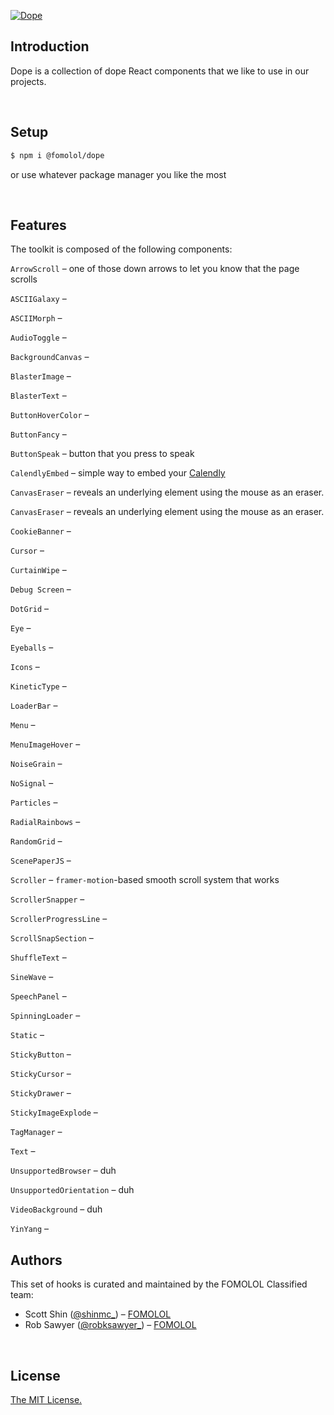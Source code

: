 [![Dope](https://i.ibb.co/qWqmGkg/dope.png)](https://github.com/fomolol/dope)

## Introduction

Dope is a collection of dope React components that we like to use in our projects.

<br/>

## Setup

```bash
$ npm i @fomolol/dope
```

or use whatever package manager you like the most

<br/>

## Features

The toolkit is composed of the following components:

`ArrowScroll` – one of those down arrows to let you know that the page scrolls

`ASCIIGalaxy` –

`ASCIIMorph` –

`AudioToggle` –

`BackgroundCanvas` –

`BlasterImage` –

`BlasterText` –

`ButtonHoverColor` –

`ButtonFancy` –

`ButtonSpeak` – button that you press to speak

`CalendlyEmbed` – simple way to embed your [Calendly](https://calendly.com/)

`CanvasEraser` – reveals an underlying element using the mouse as an eraser.

`CanvasEraser` – reveals an underlying element using the mouse as an eraser.

`CookieBanner` –

`Cursor` –

`CurtainWipe` –

`Debug Screen` –

`DotGrid` –

`Eye` –

`Eyeballs` –

`Icons` –

`KineticType` –

`LoaderBar` –

`Menu` –

`MenuImageHover` –

`NoiseGrain` –

`NoSignal` –

`Particles` –

`RadialRainbows` –

`RandomGrid` –

`ScenePaperJS` –

`Scroller` – `framer-motion`-based smooth scroll system that works

`ScrollerSnapper` –

`ScrollerProgressLine` –

`ScrollSnapSection` –

`ShuffleText` –

`SineWave` –

`SpeechPanel` –

`SpinningLoader` –

`Static` –

`StickyButton` –

`StickyCursor` –

`StickyDrawer` –

`StickyImageExplode` –

`TagManager` –

`Text` –

`UnsupportedBrowser` – duh

`UnsupportedOrientation` – duh

`VideoBackground` – duh

`YinYang` –

## Authors

This set of hooks is curated and maintained by the FOMOLOL Classified team:

- Scott Shin ([@shinmc\_](https://twitter.com/shinmc_)) – [FOMOLOL](https://www.fomolol.com)
- Rob Sawyer ([@robksawyer\_](https://twitter.com/robksawyer)) – [FOMOLOL](https://www.fomolol.com)

<br/>

## License

[The MIT License.](https://opensource.org/licenses/MIT)
